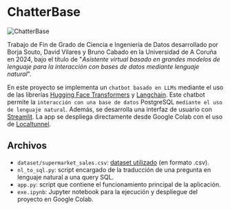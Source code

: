 # ChatterBase

![ChatterBase](imgs/interfaz_tfg.png)

Trabajo de Fin de Grado de Ciencia e Ingeniería de Datos desarrollado por Borja Souto, David Vilares y Bruno Cabado en la Universidad de A Coruña en 2024, bajo el título de "*Asistente virtual basado en grandes modelos de lenguaje para la interacción con bases de datos mediante lenguaje natural*". 

En este proyecto se implementa un `chatbot basado en LLMs` mediante el uso de las librerías [Hugging Face Transformers](https://huggingface.co/transformers/) y [Langchain](https://www.langchain.com/). Este chatbot permite la `interacción con una base de datos` PostgreSQL `mediante el uso de lenguaje natural`. Además, se desarrolla una interfaz de usuario con [Streamlit](https://www.streamlit.io/). La app se despliega directamente desde Google Colab con el uso de [Localtunnel](https://theboroer.github.io/localtunnel-www/). 

## Archivos
- `dataset/supermarket_sales.csv`: [dataset utilizado](https://www.kaggle.com/datasets/aungpyaeap/supermarket-sales/data) (en formato .csv).
- `nl_to_sql.py`: script encargado de la traducción de una pregunta en lenguaje natural a una query SQL.
- `app.py`: script que contiene el funcionamiento principal de la aplicación.
- `exe.ipynb`: Jupyter notebook para la ejecución y despliegue del proyecto en Google Colab.

